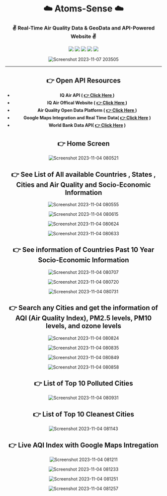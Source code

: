 
<div align = "center">

# ☁️ Atoms-Sense  ☁️
###  ✌️ Real-Time Air Quality Data  & GeoData and API-Powered Website ✌️

![](https://img.shields.io/badge/React-20232A?style=for-the-badge&logo=react&logoColor=61DAFB)
![](https://img.shields.io/badge/CSS-239120?&style=for-the-badge&logo=css3&logoColor=white)
![](https://img.shields.io/badge/JavaScript-F7DF1E?style=for-the-badge&logo=JavaScript&logoColor=white)
![](https://img.shields.io/badge/Node.js-43853D?style=for-the-badge&logo=node.js&logoColor=white)
![](https://img.shields.io/badge/Express.js-404D59?style=for-the-badge)

![Screenshot 2023-11-07 203505](https://github.com/Sumonta056/AtomSense-DU_ITVerse_Hackathon/assets/61287791/34700e9e-e241-4902-b44d-7e3800020849)


<hr>

## 👉 Open API Resources 

- **IQ Air API ( [👉 Click Here ](https://api-docs.iqair.com/?version=latest) )**
- **IQ Air Offical Website ( [👉 Click Here ](https://www.iqair.com/) )**
- **Air Quality Open Data Platform ( [👉 Click Here ]() )**
- **Google Maps Integration and Real Time Data( [👉 Click Here](https://developers.google.com/maps/documentation/air-quality/current-conditions) )**
- **World Bank Data API( [👉 Click Here](https://api.worldbank.org/v2/countries?format=json) )**



## 👉 Home Screen


![Screenshot 2023-11-04 080521](https://github.com/Sumonta056/AtomSense-DU_ITVerse_Hackathon/assets/61287791/2cf20aff-cb65-41f4-a0dc-9d3655b61aac)


## 👉 See List of All available Countries , States , Cities and  Air Quality and Socio-Economic Information

![Screenshot 2023-11-04 080555](https://github.com/Sumonta056/AtomSense-DU_ITVerse_Hackathon/assets/61287791/505b0887-7c24-4ff4-91c0-b2490f5940b2)

![Screenshot 2023-11-04 080615](https://github.com/Sumonta056/AtomSense-DU_ITVerse_Hackathon/assets/61287791/f0647f27-0fc8-472b-a2e2-29a9f7c4322e)

![Screenshot 2023-11-04 080624](https://github.com/Sumonta056/AtomSense-DU_ITVerse_Hackathon/assets/61287791/d9eca64c-0588-499f-9ff0-aba1f2899d32)

![Screenshot 2023-11-04 080633](https://github.com/Sumonta056/AtomSense-DU_ITVerse_Hackathon/assets/61287791/9568aada-7c3c-4098-ae8c-89048daa71be)


## 👉 See information of Countries Past 10 Year Socio-Economic Information

![Screenshot 2023-11-04 080707](https://github.com/Sumonta056/AtomSense-DU_ITVerse_Hackathon/assets/61287791/367a0e27-79ce-4560-b64a-96a82186e2fa)

![Screenshot 2023-11-04 080720](https://github.com/Sumonta056/AtomSense-DU_ITVerse_Hackathon/assets/61287791/ff808419-6e38-4085-aeb0-8ba98badae77)

![Screenshot 2023-11-04 080731](https://github.com/Sumonta056/AtomSense-DU_ITVerse_Hackathon/assets/61287791/7c9e0135-6402-428d-a0ac-c448b7ddc874)

## 👉 Search any Cities and get the information of  AQI (Air Quality Index), PM2.5 levels, PM10 levels, and ozone levels

![Screenshot 2023-11-04 080824](https://github.com/Sumonta056/AtomSense-DU_ITVerse_Hackathon/assets/61287791/e8fc816e-ddc9-4257-8673-15a8cbc61dc8)

![Screenshot 2023-11-04 080835](https://github.com/Sumonta056/AtomSense-DU_ITVerse_Hackathon/assets/61287791/8bf3e246-de61-4dac-b294-7caaf7ce6036)


![Screenshot 2023-11-04 080849](https://github.com/Sumonta056/AtomSense-DU_ITVerse_Hackathon/assets/61287791/076e9dc2-d0ab-4332-9abc-a6f2554a3712)


![Screenshot 2023-11-04 080858](https://github.com/Sumonta056/AtomSense-DU_ITVerse_Hackathon/assets/61287791/db915c93-ea45-4941-8125-577ec8e3ea80)


## 👉 List of Top 10 Polluted Cities

![Screenshot 2023-11-04 080931](https://github.com/Sumonta056/AtomSense-DU_ITVerse_Hackathon/assets/61287791/b45d118a-4e68-4415-8fb2-6867c9d796be)

## 👉 List of Top 10 Cleanest Cities

![Screenshot 2023-11-04 081143](https://github.com/Sumonta056/AtomSense-DU_ITVerse_Hackathon/assets/61287791/90e47a0c-3e5d-4649-941b-2efdfda47004)


## 👉 Live AQI Index with Google Maps Intregation

![Screenshot 2023-11-04 081211](https://github.com/Sumonta056/AtomSense-DU_ITVerse_Hackathon/assets/61287791/1cd00583-f9d1-44ed-afd5-582d83ca820f)

![Screenshot 2023-11-04 081233](https://github.com/Sumonta056/AtomSense-DU_ITVerse_Hackathon/assets/61287791/51dcf2a8-bb2a-4622-8e91-57bc0858f5e1)

![Screenshot 2023-11-04 081251](https://github.com/Sumonta056/AtomSense-DU_ITVerse_Hackathon/assets/61287791/24b75dee-db2a-48fb-9ccf-bbae6f59dbf2)


![Screenshot 2023-11-04 081257](https://github.com/Sumonta056/AtomSense-DU_ITVerse_Hackathon/assets/61287791/9c43a090-18f1-4a4b-b33a-1bc86b620543)


</div>

